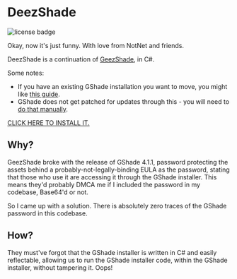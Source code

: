 ﻿# DeezShade

![license badge](https://img.shields.io/badge/license-%20MIT--except--for--GShade--Developers-green)

Okay, now it's just funny. With love from NotNet and friends.

DeezShade is a continuation of [GeezShade](https://git.n2.pm/NotNite/geezshade), in C#.

Some notes:

- If you have an existing GShade installation you want to move, you might like [this guide](https://gist.github.com/ry00001/3e2e63b986cb0c673645ea42ffafcc26).
- GShade does not get patched for updates through this - you will need to [do that manually](https://notnite.com/gshade-patcher.html).


[CLICK HERE TO INSTALL IT.](https://git.n2.pm/NotNite/DeezShade/releases/latest)

## Why?

GeezShade broke with the release of GShade 4.1.1, password protecting the assets behind a probably-not-legally-binding EULA as the password, stating that those who use it are accessing it through the GShade installer. This means they'd probably DMCA me if I included the password in my codebase, Base64'd or not.

So I came up with a solution. There is absolutely zero traces of the GShade password in this codebase.

## How?

They must've forgot that the GShade installer is written in C# and easily reflectable, allowing us to run the GShade installer code, within the GShade installer, without tampering it. Oops!
